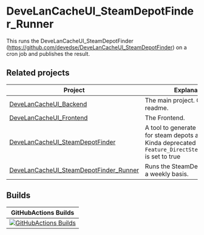 # DeveLanCacheUI_SteamDepotFinder_Runner
This runs the DeveLanCacheUI_SteamDepotFinder (https://github.com/devedse/DeveLanCacheUI_SteamDepotFinder) on a cron job and publishes the result.

## Related projects

| Project | Explanation |
| -- | -- |
| [DeveLanCacheUI_Backend](https://github.com/devedse/DeveLanCacheUI_Backend/) | The main project. Contains the readme. |
| [DeveLanCacheUI_Frontend](https://github.com/devedse/DeveLanCacheUI_Frontend/) | The Frontend. |
| [DeveLanCacheUI_SteamDepotFinder](https://github.com/devedse/DeveLanCacheUI_SteamDepotFinder) | A tool to generate the mapping for steam depots and games. Kinda deprecated when `Feature_DirectSteamIntegration` is set to true |
| [DeveLanCacheUI_SteamDepotFinder_Runner](https://github.com/devedse/DeveLanCacheUI_SteamDepotFinder_Runner) | Runs the SteamDepotFinder on a weekly basis. |

## Builds

| GitHubActions Builds |
|:--------------------:|
| [![GitHubActions Builds](https://github.com/devedse/DeveLanCacheUI_SteamDepotFinder_Runner/workflows/crongeneratesteamdepotmapping/badge.svg)](https://github.com/devedse/DeveLanCacheUI_SteamDepotFinder_Runner/actions/workflows/crongeneratesteamdepotmapping.yml) |
